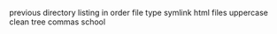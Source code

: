 previous directory
listing in order
file type
symlink
html files
uppercase
clean
tree
commas
school
